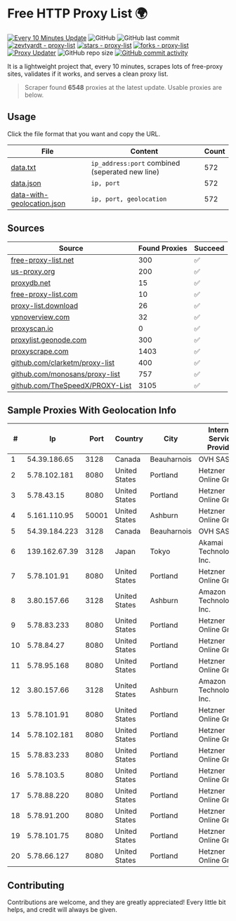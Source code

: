 
# Free HTTP Proxy List 🌍

[![Every 10 Minutes Update](https://github.com/mertguvencli/http-proxy-list/actions/workflows/main.yml/badge.svg?branch=main)](https://github.com/mertguvencli/http-proxy-list/actions/workflows/main.yml)
![GitHub](https://img.shields.io/github/license/mertguvencli/http-proxy-list)
![GitHub last commit](https://img.shields.io/github/last-commit/mertguvencli/http-proxy-list)
[![zevtyardt - proxy-list](https://img.shields.io/static/v1?label=zevtyardt&message=proxy-list&color=blue&logo=github)](https://github.com/zevtyardt/proxy-list "Go to GitHub repo")
[![stars - proxy-list](https://img.shields.io/github/stars/zevtyardt/proxy-list?style=social)](https://github.com/zevtyardt/proxy-list)
[![forks - proxy-list](https://img.shields.io/github/forks/zevtyardt/proxy-list?style=social)](https://github.com/zevtyardt/proxy-list)
[![Proxy Updater](https://github.com/zevtyardt/proxy-list/workflows/Proxy%20Updater/badge.svg)](https://github.com/zevtyardt/proxy-list/actions?query=workflow:"Proxy+Updater")
![GitHub repo size](https://img.shields.io/github/repo-size/zevtyardt/proxy-list)
[![GitHub commit activity](https://img.shields.io/github/commit-activity/m/zevtyardt/proxy-list?logo=commits)](https://github.com/zevtyardt/proxy-list/commits/main)

It is a lightweight project that, every 10 minutes, scrapes lots of free-proxy sites, validates if it works, and serves a clean proxy list.

> Scraper found **6548** proxies at the latest update. Usable proxies are below.

## Usage

Click the file format that you want and copy the URL.

|File|Content|Count|
|----|-------|-----|
|[data.txt](https://raw.githubusercontent.com/mertguvencli/http-proxy-list/main/proxy-list/data.txt)|`ip_address:port` combined (seperated new line)|572|
|[data.json](https://raw.githubusercontent.com/mertguvencli/http-proxy-list/main/proxy-list/data.json)|`ip, port`|572|
|[data-with-geolocation.json](https://raw.githubusercontent.com/mertguvencli/http-proxy-list/main/proxy-list/data-with-geolocation.json)|`ip, port, geolocation`|572|

## Sources

|Source|Found Proxies|Succeed|
|------|-------------|-------|
|[free-proxy-list.net](https://free-proxy-list.net)|300|✅|
|[us-proxy.org](https://www.us-proxy.org)|200|✅|
|[proxydb.net](http://proxydb.net)|15|✅|
|[free-proxy-list.com](https://free-proxy-list.com/?page=&port=&type%5B%5D=http&type%5B%5D=https&up_time=0&search=Search)|10|✅|
|[proxy-list.download](https://www.proxy-list.download/HTTP)|26|✅|
|[vpnoverview.com](https://vpnoverview.com/privacy/anonymous-browsing/free-proxy-servers)|32|✅|
|[proxyscan.io](https://www.proxyscan.io)|0|✅|
|[proxylist.geonode.com](https://proxylist.geonode.com/api/proxy-list?limit=300&page=1&sort_by=lastChecked&sort_type=desc&protocols=http,https)|300|✅|
|[proxyscrape.com](https://api.proxyscrape.com/v2/?request=displayproxies&protocol=http&timeout=10000&country=all&ssl=all&anonymity=all)|1403|✅|
|[github.com/clarketm/proxy-list](https://raw.githubusercontent.com/clarketm/proxy-list/master/proxy-list-raw.txt)|400|✅|
|[github.com/monosans/proxy-list](https://raw.githubusercontent.com/monosans/proxy-list/main/proxies/http.txt)|757|✅|
|[github.com/TheSpeedX/PROXY-List](https://raw.githubusercontent.com/TheSpeedX/PROXY-List/master/http.txt)|3105|✅|


## Sample Proxies With Geolocation Info

|#|Ip|Port|Country|City|Internet Service Provider|
|-|--|----|-------|----|-------------------------|
|1|54.39.186.65|3128|Canada|Beauharnois|OVH SAS|
|2|5.78.102.181|8080|United States|Portland|Hetzner Online GmbH|
|3|5.78.43.15|8080|United States|Portland|Hetzner Online GmbH|
|4|5.161.110.95|50001|United States|Ashburn|Hetzner Online GmbH|
|5|54.39.184.223|3128|Canada|Beauharnois|OVH SAS|
|6|139.162.67.39|3128|Japan|Tokyo|Akamai Technologies, Inc.|
|7|5.78.101.91|8080|United States|Portland|Hetzner Online GmbH|
|8|3.80.157.66|3128|United States|Ashburn|Amazon Technologies Inc.|
|9|5.78.83.233|8080|United States|Portland|Hetzner Online GmbH|
|10|5.78.84.27|8080|United States|Portland|Hetzner Online GmbH|
|11|5.78.95.168|8080|United States|Portland|Hetzner Online GmbH|
|12|3.80.157.66|3128|United States|Ashburn|Amazon Technologies Inc.|
|13|5.78.101.91|8080|United States|Portland|Hetzner Online GmbH|
|14|5.78.102.181|8080|United States|Portland|Hetzner Online GmbH|
|15|5.78.83.233|8080|United States|Portland|Hetzner Online GmbH|
|16|5.78.103.5|8080|United States|Portland|Hetzner Online GmbH|
|17|5.78.88.220|8080|United States|Portland|Hetzner Online GmbH|
|18|5.78.91.200|8080|United States|Portland|Hetzner Online GmbH|
|19|5.78.101.75|8080|United States|Portland|Hetzner Online GmbH|
|20|5.78.66.127|8080|United States|Portland|Hetzner Online GmbH|



## Contributing

Contributions are welcome, and they are greatly appreciated! Every
little bit helps, and credit will always be given.

